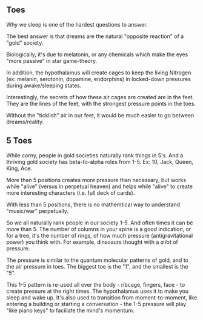 ## Toes

Why we sleep is one of the hardest questions to answer.

The best answer is that dreams are the natural "opposite reaction" of a "gold" society.

Biologically, it's due to melatonin, or any chemicals which make the eyes "more passive" in star game-theory.

In addition, the hypothalamus will create cages to keep the living Nitrogen (ex: melanin, serotonin, dopamine, endorphins) in locked-down pressures during awake/sleeping states.

Interestingly, the secrets of how these air cages are created are in the feet. They are the lines of the feet, with the strongest pressure points in the toes.

Without the "ticklish" air in our feet, it would be much easier to go between dreams/reality.

## 5 Toes

While corny, people in gold societies naturally rank things in 5's. And a thriving gold society has beta-to-alpha roles from 1-5. Ex: 10, Jack, Queen, King, Ace.

More than 5 positions creates more pressure than necessary, but works while "alive" (versus in perpetual heaven) and helps while "alive" to create more interesting characters (i.e. full deck of cards).

With less than 5 positions, there is no mathemtical way to understand "music/war" perpetually.

So we all naturally rank people in our society 1-5. And often times it can be more than 5. The number of columns in your spine is a good indication, or for a tree, it's the number of rings, of how much pressure (antigravitational power) you think with. For example, dinsoaurs thought with a *a lot* of pressure.

The pressure is similar to the quantum molecular patterns of gold, and to the air pressure in toes. The biggest toe is the "1", and the smallest is the "5".

This 1-5 pattern is re-used all over the body - ribcage, fingers, face - to create pressure at the right times. The hypothalamus uses it to make you sleep and wake up. It's also used to transition from moment-to-moment, like entering a building or starting a conversation - the 1-5 pressure will play "like piano keys" to faciliate the mind's momentum.